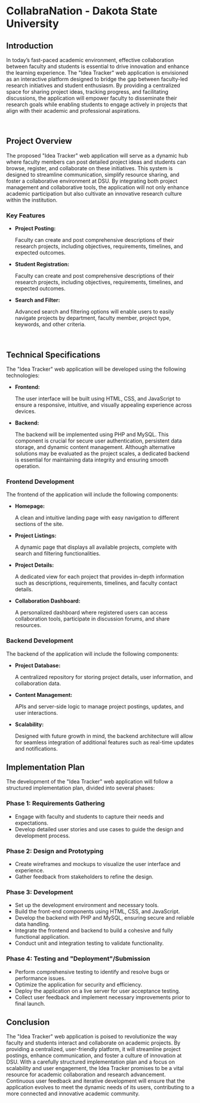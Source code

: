 <h1>CollabraNation - Dakota State University</h1>

<h2>Introduction</h2>
<p>In today’s fast-paced academic environment, effective collaboration between faculty and students is essential to drive innovation and enhance the learning experience. The "Idea Tracker" web application is envisioned as an interactive platform designed to bridge the gap between faculty-led research initiatives and student enthusiasm. By providing a centralized space for sharing project ideas, tracking progress, and facilitating discussions, the application will empower faculty to disseminate their research goals while enabling students to engage actively in projects that align with their academic and professional aspirations.</p>

<br />

<h2>Project Overview</h2>
<p>The proposed "Idea Tracker" web application will serve as a dynamic hub where faculty members can post detailed project ideas and students can browse, register, and collaborate on these initiatives. This system is designed to streamline communication, simplify resource sharing, and foster a collaborative environment at DSU. By integrating both project management and collaborative tools, the application will not only enhance academic participation but also cultivate an innovative research culture within the institution.</p>

<h3>Key Features</h3>
<ul>
  <li>
    <strong>Project Posting:</strong>
    <p>Faculty can create and post comprehensive descriptions of their research projects, including objectives, requirements, timelines, and expected outcomes.</p>
  </li>
  <li>
    <strong>Student Registration:</strong>
    <p>Faculty can create and post comprehensive descriptions of their research projects, including objectives, requirements, timelines, and expected outcomes.</p>
  </li>
  <li>
    <strong>Search and Filter:</strong>
    <p>Advanced search and filtering options will enable users to easily navigate projects by department, faculty member, project type, keywords, and other criteria.</p>
  </li>
</ul>
<br />
<h2>Technical Specifications</h2>
<p>The "Idea Tracker" web application will be developed using the following technologies:</p>
<ul>
  <li>
    <strong>Frontend:</strong>
    <p>The user interface will be built using HTML, CSS, and JavaScript to ensure a responsive, intuitive, and visually appealing experience across devices.</p>
  </li>
  <li>
    <strong>Backend:</strong>
    <p>The backend will be implemented using PHP and MySQL. This component is crucial for secure user authentication, persistent data storage, and dynamic content management. Although alternative solutions may be evaluated as the project scales, a dedicated backend is essential for maintaining data integrity and ensuring smooth operation.</p>
  </li>
</ul>

<h3>Frontend Development</h3>
<p>The frontend of the application will include the following components:</p>
<ul>
  <li>
    <strong>Homepage:</strong>
    <p>A clean and intuitive landing page with easy navigation to different sections of the site.</p>
  </li>
  <li>
    <strong>Project Listings:</strong>
    <p>A dynamic page that displays all available projects, complete with search and filtering functionalities.</p>
  </li>
  <li>
    <strong>Project Details:</strong>
    <p>A dedicated view for each project that provides in-depth information such as descriptions, requirements, timelines, and faculty contact details.</p>
  </li>
  <li>
    <strong>Collaboration Dashboard:</strong>
    <p>A personalized dashboard where registered users can access collaboration tools, participate in discussion forums, and share resources.</p>
  </li>
</ul>

<h3>Backend Development</h3>
<p>The backend of the application will include the following components:</p>
<ul>
  <li>
    <strong>Project Database:</strong>
    <p>A centralized repository for storing project details, user information, and collaboration data.</p>
  </li>
  <li>
    <strong>Content Management:</strong>
    <p>APIs and server-side logic to manage project postings, updates, and user interactions.</p>
  </li>
  <li>
    <strong>Scalability:</strong>
    <p>Designed with future growth in mind, the backend architecture will allow for seamless integration of additional features such as real-time updates and notifications.</p>
  </li>
</ul>

<h2>Implementation Plan</h2>
<p>The development of the "Idea Tracker" web application will follow a structured implementation plan, divided into several phases:</p>

<h3>Phase 1: Requirements Gathering</h3>
<ul>
  <li>Engage with faculty and students to capture their needs and expectations.</li>
  <li>Develop detailed user stories and use cases to guide the design and development process.</li>
</ul>

<h3>Phase 2: Design and Prototyping</h3>
<ul>
  <li>Create wireframes and mockups to visualize the user interface and experience.</li>
  <li>Gather feedback from stakeholders to refine the design.</li>
</ul>

<h3>Phase 3: Development</h3>
<ul>
  <li>Set up the development environment and necessary tools.</li>
  <li>Build the front-end components using HTML, CSS, and JavaScript.</li>
  <li>Develop the backend with PHP and MySQL, ensuring secure and reliable data handling.</li>
  <li>Integrate the frontend and backend to build a cohesive and fully functional application.</li>
  <li>Conduct unit and integration testing to validate functionality. </li>
</ul>

<h3>Phase 4: Testing and "Deployment"/Submission</h3>
<ul>
  <li>Perform comprehensive testing to identify and resolve bugs or performance issues.</li>
  <li>Optimize the application for security and efficiency.</li>
  <li>Deploy the application on a live server for user acceptance testing.</li>
  <li>Collect user feedback and implement necessary improvements prior to final launch.</li>
</ul>

<h2>Conclusion</h2>
<p>
The "Idea Tracker" web application is poised to revolutionize the way faculty and students interact and collaborate on academic projects. By providing a centralized, user-friendly platform, it will streamline project postings, enhance communication, and foster a culture of innovation at DSU. With a carefully structured implementation plan and a focus on scalability and user engagement, the Idea Tracker promises to be a vital resource for academic collaboration and research advancement. Continuous user feedback and iterative development will ensure that the application evolves to meet the dynamic needs of its users, contributing to a more connected and innovative academic community.
</p>
